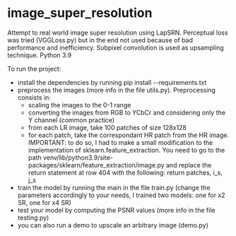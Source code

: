 # image_super_resolution
Attempt to real world image super resolution using LapSRN. Perceptual loss was tried (VGGLoss.py) but in the end not used because of bad performance
and inefficiency.
Subpixel convolution is used as upsampling technique.
Python 3.9

To run the project:
* install the dependencies by running pip install --requirements.txt
* preprocess the images (more info in the file utils.py). Preprocessing consists in:
  * scaling the images to the 0-1 range
  * converting the images from RGB to YCbCr and considering only the Y channel (common practice)
  * from each LR image, take 100 patches of size 128x128
  * for each patch, take the correspondant HR patch from the HR image. IMPORTANT: to do so, I had to make a small modification to the implementation of sklearn.feature_extraction. You need to go to the path venv/lib/python3.9/site-packages/sklearn/feature_extraction/image.py and replace the return statement at row 404 with the following: return patches, i_s, j_s 
* train the model by running the main in the file train.py (change the parameters accordingly to your needs, I trained two models: one for x2 SR, one for x4 SR)
* test your model by computing the PSNR values (more info in the file testing.py)
* you can also run a demo to upscale an arbitrary image (demo.py)


